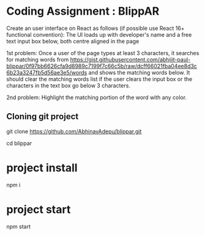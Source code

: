 # Coding Assignment : BlippAR

Create an user interface on React as follows (if possible use React 16+ functional convention):
The UI loads up with developer's name and a free text input box below, both centre aligned in the page

1st problem:
Once a user of the page types at least 3 characters, it searches for matching words from https://gist.githubusercontent.com/abhijit-paul-blippar/0f97bb6626cfa9d8989c7199f7c66c5b/raw/dcff66021fba04ee8d3c6b23a3247fb5d56ae3e5/words and shows the matching words below.
It should clear the matching words list if the user clears the input box or the characters in the text box go below 3 characters.

2nd problem:
Highlight the matching portion of the word with any color.

## Cloning git project

git clone https://github.com/AbhinavAdepu/blippar.git

cd blippar


# project install

npm i

# project start

npm start
